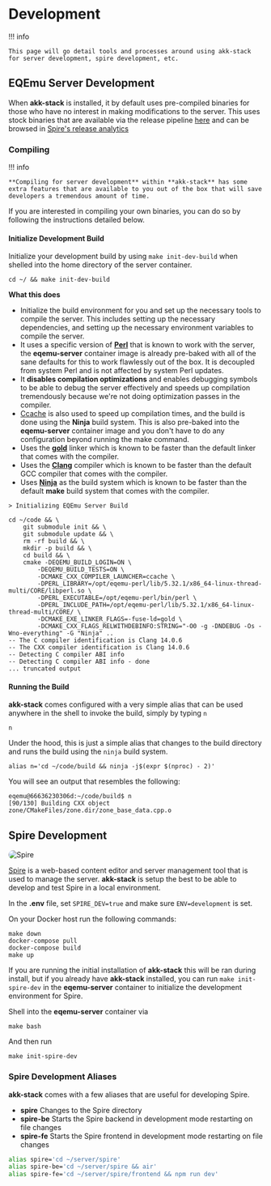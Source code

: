 # Development 

!!! info
    
    This page will go detail tools and processes around using akk-stack for server development, spire development, etc.

## EQEmu Server Development

When **akk-stack** is installed, it by default uses pre-compiled binaries for those who have no interest in making modifications to the server. This uses stock binaries that are available via the release pipeline [here](https://github.com/EQEmu/Server/releases) and can be browsed in [Spire's release analytics](https://spire.akkadius.com/dev/releases)

### Compiling 

!!! info

    **Compiling for server development** within **akk-stack** has some extra features that are available to you out of the box that will save developers a tremendous amount of time.

If you are interested in compiling your own binaries, you can do so by following the instructions detailed below.

#### Initialize Development Build

Initialize your development build by using `make init-dev-build` when shelled into the home directory of the server container.

``` 
cd ~/ && make init-dev-build
```

**What this does**

* Initialize the build environment for you and set up the necessary tools to compile the server. This includes setting up the necessary dependencies, and setting up the necessary environment variables to compile the server.
* It uses a specific version of **[Perl](https://www.perl.org/)** that is known to work with the server, the **eqemu-server** container image is already pre-baked with all of the sane defaults for this to work flawlessly out of the box. It is decoupled from system Perl and is not affected by system Perl updates.
* It **disables compilation optimizations** and enables debugging symbols to be able to debug the server effectively and speeds up compilation tremendously because we're not doing optimization passes in the compiler.
* [Ccache](https://ccache.dev/) is also used to speed up compilation times, and the build is done using the **Ninja** build system. This is also pre-baked into the **eqemu-server** container image and you don't have to do any configuration beyond running the make command.
* Uses the **[gold](https://en.wikipedia.org/wiki/Gold_(linker))** linker which is known to be faster than the default linker that comes with the compiler.
* Uses the **[Clang](https://clang.llvm.org/)** compiler which is known to be faster than the default GCC compiler that comes with the compiler.
* Uses **[Ninja](https://ninja-build.org/)** as the build system which is known to be faster than the default **make** build system that comes with the compiler.


```
> Initializing EQEmu Server Build

cd ~/code && \
	git submodule init && \
	git submodule update && \
	rm -rf build && \
	mkdir -p build && \
	cd build && \
	cmake -DEQEMU_BUILD_LOGIN=ON \
		-DEQEMU_BUILD_TESTS=ON \
		-DCMAKE_CXX_COMPILER_LAUNCHER=ccache \
		-DPERL_LIBRARY=/opt/eqemu-perl/lib/5.32.1/x86_64-linux-thread-multi/CORE/libperl.so \
		-DPERL_EXECUTABLE=/opt/eqemu-perl/bin/perl \
		-DPERL_INCLUDE_PATH=/opt/eqemu-perl/lib/5.32.1/x86_64-linux-thread-multi/CORE/ \
		-DCMAKE_EXE_LINKER_FLAGS=-fuse-ld=gold \
		-DCMAKE_CXX_FLAGS_RELWITHDEBINFO:STRING="-O0 -g -DNDEBUG -Os -Wno-everything" -G "Ninja" ..
-- The C compiler identification is Clang 14.0.6
-- The CXX compiler identification is Clang 14.0.6
-- Detecting C compiler ABI info
-- Detecting C compiler ABI info - done
... truncated output
```

#### Running the Build

**akk-stack** comes configured with a very simple alias that can be used anywhere in the shell to invoke the build, simply by typing `n`

```
n
```

Under the hood, this is just a simple alias that changes to the build directory and runs the build using the `ninja` build system.

``` 
alias n='cd ~/code/build && ninja -j$(expr $(nproc) - 2)'
```

You will see an output that resembles the following:

```
eqemu@66636230306d:~/code/build$ n
[90/130] Building CXX object zone/CMakeFiles/zone.dir/zone_base_data.cpp.o
```

## Spire Development

<img
    style="border-radius: 10px; max-width: 100%; max-height: 140px"
    src="https://user-images.githubusercontent.com/3319450/192067289-4cf2fe7f-25ab-47be-ae36-d7be8398ddfa.png" alt="Spire">

[Spire](https://github.com/akkadius/spire) is a web-based content editor and server management tool that is used to manage the server. **akk-stack** is setup the best to be able to develop and test Spire in a local environment.

In the **.env** file, set `SPIRE_DEV=true` and make sure `ENV=development` is set. 

On your Docker host run the following commands:

```
make down
docker-compose pull
docker-compose build
make up
```

If you are running the initial installation of **akk-stack** this will be ran during install, but if you already have **akk-stack** installed, you can run `make init-spire-dev` in the **eqemu-server** container to initialize the development environment for Spire.

Shell into the **eqemu-server** container via 

```
make bash
```

And then run

```
make init-spire-dev
```

### Spire Development Aliases

**akk-stack** comes with a few aliases that are useful for developing Spire. 

* **spire** Changes to the Spire directory
* **spire-be** Starts the Spire backend in development mode restarting on file changes
* **spire-fe** Starts the Spire frontend in development mode restarting on file changes

```bash 
alias spire='cd ~/server/spire'
alias spire-be='cd ~/server/spire && air'
alias spire-fe='cd ~/server/spire/frontend && npm run dev'
```

